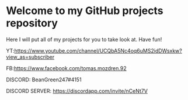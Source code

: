 # Welcome to my GitHub projects repository
Here I will put all of my projects for you to take look at.
Have fun!

YT:https://www.youtube.com/channel/UCQbA5Nc4oq6uMS2idDWsxkw?view_as=subscriber

FB:https://www.facebook.com/tomas.mozdren.92

DISCORD: BeanGreen247#4151

DISCORD SERVER: https://discordapp.com/invite/nCeNt7V

